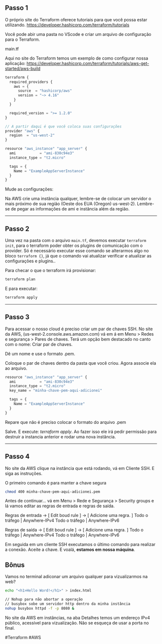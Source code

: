
## Passo 1

O próprio site do Terraform oferece tutoriais para que você possa estar utilizando.
https://developer.hashicorp.com/terraform/tutorials

Você pode abir uma pasta no VScode e criar um arquivo de configuração para o Terraform.

main.tf

Aqui no site do Terraform temos um exemplo de como configurar nossa aplicação:
https://developer.hashicorp.com/terraform/tutorials/aws-get-started/aws-build

```ts
terraform {
  required_providers {
    aws = {
      source  = "hashicorp/aws"
      version = "~> 4.16"
    }
  }

  required_version = ">= 1.2.0"
}

// A partir daqui é que você coloca suas configurações
provider "aws" {
  region  = "us-west-2"
}

resource "aws_instance" "app_server" {
  ami           = "ami-830c94e3"
  instance_type = "t2.micro"

  tags = {
    Name = "ExampleAppServerInstance"
  }
}
```

Mude as configurações:

Na AWS crie uma instância qualquer, lembre-se de colocar um servidor o mais próximo de sua região (Oeste dos EUA (Oregon) us-west-2). Lembre-se de pegar as informações de ami e instância além da região.

---

## Passo 2

Uma vez na pasta com o arquivo `main.tf`, devemos executar `terraform init`, para o terraform poder obter os plugins de comunicação com o provider. Só é necessário executar esse comando se alterarmos algo no bloco `terraform {}`, já que o comando vai atualizar verificar e atualizar as configurações e plugins..

Para checar o que o terraform irá provisionar: 
```bash
terraform plan
```

E para executar:
```bash
terraform apply
```

----

## Passo 3

Para acessar o nosso cloud é preciso criar um par de chaves SSH. No site da AWS, (us-west-2.console.aws.amazon.com) vá em á em Menu > Redes e segurança > Pares de chaves. Terá um opção bem destacado no canto com o nome: Criar par de chaves.

Dê um nome e use o formato .pem.

Coloque o par de chaves dentro da pasta que você criou.  Agora associe ela ao arquivo.

```ts
resource "aws_instance" "app_server" {
  ami           = "ami-830c94e3"
  instance_type = "t2.micro"
  key_name = "minha-chave-pem-aqui-adicionei"

  tags = {
    Name = "ExampleAppServerInstance"
  }
}
```

Repare que não é preciso colocar o formato do arquivo .pem

Salve. E execute: *terraform apply*. Ao fazer isso ele irá pedir permissão para destruir a instancia anterior e rodar uma nova instância. 

----

## Passo 4

No site da AWS clique na instância que está rodando, vá em Cliente SSH. E siga as instruções.

O primeiro comando é para manter a chave segura
```bash
chmod 400 minha-chave-pem-aqui-adicionei.pem
```

Antes de continuar... vá em Menu > Rede e Segurança > Security groups e lá vamos editar as regras de entrada e regras de saída.

Regras de entrada -> [ Edit boud rule ] ->  [ Adicione uma regra. ]
Todo o tráfego | Anywhere-IPv4
Todo o tráfego | Anywhere-IPv6

Regras de saída -> [ Edit boud rule ] ->  [ Adicione uma regra. ]
Todo o tráfego | Anywhere-IPv4
Todo o tráfego | Anywhere-IPv6

Em seguida em um cliente SSH executamos o último comando para realizar a conexão. 
Aceite a chave. E voalá, **estamos em nossa máquina**.

## Bônus

Vamos no terminal adiconar um arquivo qualquer para vizualizarmos na web? 

```bash
echo "<h1>Hello Word!</h1>" > index.html

// Nohup para não abortar a operação
// busybox sobe um servidor http dentro da minha instância
nohup busybox httpd -f -p 8080 &
```

No site da AWS em instâncias, na aba Detalhes temos um endereço IPv4 público, acessível para vizualização. Não se esqueça de usar a porta no final. 

#Terraform #AWS